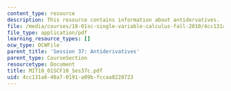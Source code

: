 ```yaml
---
content_type: resource
description: This resource contains information about antidervatives.
file: /media/courses/18-01sc-single-variable-calculus-fall-2010/4cc131a648a70191a09bfccaa8228723_MIT18_01SCF10_Ses37c.pdf
file_type: application/pdf
learning_resource_types: []
ocw_type: OCWFile
parent_title: 'Session 37: Antiderivatives'
parent_type: CourseSection
resourcetype: Document
title: MIT18_01SCF10_Ses37c.pdf
uid: 4cc131a6-48a7-0191-a09b-fccaa8228723
---
```

